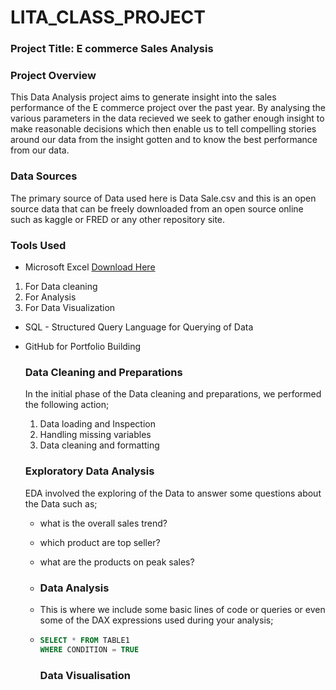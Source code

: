 # LITA_CLASS_PROJECT

### Project Title: E commerce Sales Analysis

### Project Overview
This Data Analysis  project aims to generate insight into the sales performance of the E commerce project over the past year. By analysing the various parameters in the data recieved we seek to gather enough insight to make reasonable decisions which then enable us to tell compelling stories around our data from the insight gotten and to know the best performance from our data.

### Data Sources
The primary source of Data used here is Data Sale.csv and this is an open source data that can be freely downloaded from an open source online such as kaggle or FRED or any other repository site.

### Tools Used
- Microsoft Excel [Download Here](https://www.microsoft.com)
1. For Data cleaning 
2. For Analysis
3. For Data Visualization

- SQL - Structured Query Language for Querying of Data
- GitHub for Portfolio Building

  ### Data Cleaning and Preparations
  In the initial phase of the Data cleaning and preparations, we performed the following action;
  1. Data loading and Inspection
  2. Handling missing variables
  3. Data cleaning and formatting

  ### Exploratory Data Analysis
  EDA involved the exploring of the Data to answer some questions about the Data such as;
  - what is the overall sales trend?
  - which product are top seller?
  - what are the products on peak sales?
 
  - ### Data Analysis
  - This is where we include some basic lines of code or queries or even some of the DAX expressions used during your analysis;
 
  - ```SQL
    SELECT * FROM TABLE1
    WHERE CONDITION = TRUE
    ```

    ### Data Visualisation
    


    

